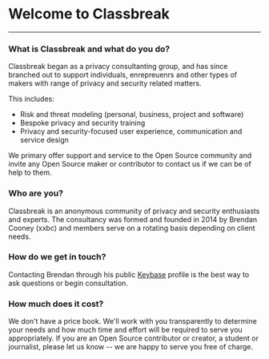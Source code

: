 # Welcome to Classbreak
---

### What is Classbreak and what do you do?

Classbreak began as a privacy consultanting group, and has since branched out to support individuals, enrepreuenrs and other types of makers with range of privacy and security related matters.

This includes:

- Risk and threat modeling (personal, business, project and software)
- Bespoke privacy and security training
- Privacy and security-focused user experience, communication and service design

We primary offer support and service to the Open Source community and invite any Open Source maker or contributor to contact us if we can be of help to them.

### Who are you?

Classbreak is an anonymous community of privacy and security enthusiasts and experts. The consultancy was formed and founded in 2014 by Brendan Cooney (xxbc) and members serve on a rotating basis depending on client needs.

### How do we get in touch?

Contacting Brendan through his public [Keybase](https://keybase.io/xxbc) profile is the best way to ask questions or begin consultation.

### How much does it cost?

We don't have a price book. We'll work with you transparently to determine your needs and how much time and effort will be required to serve you appropriately. If you are an Open Source contributor or creator, a student or journalist, please let us know -- we are happy to serve you free of charge.
